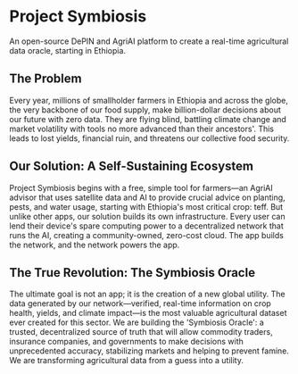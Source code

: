 # Project Symbiosis

An open-source DePIN and AgriAI platform to create a real-time agricultural data oracle, starting in Ethiopia.

## The Problem

Every year, millions of smallholder farmers in Ethiopia and across the globe, the very backbone of our food supply, make billion-dollar decisions about our future with zero data. They are flying blind, battling climate change and market volatility with tools no more advanced than their ancestors'. This leads to lost yields, financial ruin, and threatens our collective food security.

## Our Solution: A Self-Sustaining Ecosystem

Project Symbiosis begins with a free, simple tool for farmers—an AgriAI advisor that uses satellite data and AI to provide crucial advice on planting, pests, and water usage, starting with Ethiopia's most critical crop: teff. But unlike other apps, our solution builds its own infrastructure. Every user can lend their device's spare computing power to a decentralized network that runs the AI, creating a community-owned, zero-cost cloud. The app builds the network, and the network powers the app.

## The True Revolution: The Symbiosis Oracle

The ultimate goal is not an app; it is the creation of a new global utility. The data generated by our network—verified, real-time information on crop health, yields, and climate impact—is the most valuable agricultural dataset ever created for this sector. We are building the 'Symbiosis Oracle': a trusted, decentralized source of truth that will allow commodity traders, insurance companies, and governments to make decisions with unprecedented accuracy, stabilizing markets and helping to prevent famine. We are transforming agricultural data from a guess into a utility.